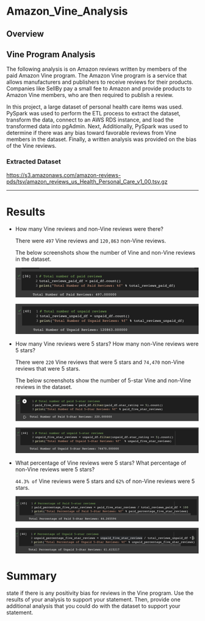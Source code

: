 # Amazon_Vine_Analysis

## Overview
## Vine Program Analysis
The following analysis is on Amazon reviews written by members of the paid Amazon Vine program. The Amazon Vine program is a service that allows manufacturers and publishers to receive reviews for their products. Companies like SellBy pay a small fee to Amazon and provide products to Amazon Vine members, who are then required to publish a review.

In this project, a large dataset of personal health care items was used. PySpark was used to perform the ETL process to extract the dataset, transform the data, connect to an AWS RDS instance, and load the transformed data into pgAdmin. Next, Additionally, PySpark was used to determine if there was any bias toward favorable reviews from Vine members in the dataset. Finally, a written analysis was provided on the bias of the Vine reviews.

### Extracted Dataset
https://s3.amazonaws.com/amazon-reviews-pds/tsv/amazon_reviews_us_Health_Personal_Care_v1_00.tsv.gz

---
# Results

* How many Vine reviews and non-Vine reviews were there?

    There were `497` Vine reviews and `120,863` non-Vine reviews.

     The below screenshots show the number of Vine and non-Vine reviews in the dataset.

    ![total vine reviews](https://github.com/hastyjr/Amazon_Vine_Analysis/blob/main/Resources/paid_total_reviews.png)

    ![total non-vine reviews](https://github.com/hastyjr/Amazon_Vine_Analysis/blob/main/Resources/unpaid_total_reviews.png)

* How many Vine reviews were 5 stars? How many non-Vine reviews were 5 stars?

    There were `220` Vine reviews that were 5 stars and `74,470` non-Vine reviews that were 5 stars.

    The below screenshots show the number of 5-star Vine and non-Vine reviews in the dataset.

    ![paid_five_star_reviews](https://github.com/hastyjr/Amazon_Vine_Analysis/blob/main/Resources/paid_five_star_reviews.png)

    ![unpaid_five_star_reviews](https://github.com/hastyjr/Amazon_Vine_Analysis/blob/main/Resources/unpaid_five_star_reviews.png)

* What percentage of Vine reviews were 5 stars? What percentage of non-Vine reviews were 5 stars?
            
    `44.3% of` Vine reviews were 5 stars and `62%` of non-Vine reviews were 5 stars.

    ![paid_five_star_reviews_percentage](https://github.com/hastyjr/Amazon_Vine_Analysis/blob/main/Resources/paid_percentage_five_star_reviews.png)

    ![unpaid_five_star_reviews_percentage](https://github.com/hastyjr/Amazon_Vine_Analysis/blob/main/Resources/unpaid_percentage_five_star_reviews.png)

# Summary

state if there is any positivity bias for reviews in the Vine program. Use the results of your analysis to support your statement. Then, provide one additional analysis that you could do with the dataset to support your statement.
